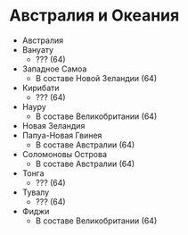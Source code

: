 # Австралия и Океания

*   Австралия
*   Вануату
	*	??? (64)   
*   Западное Самоа
	*	В составе Новой Зеландии (64)   
*   Кирибати
	*	??? (64)   
*   Науру
	*	В составе Великобритании (64)   
*   Новая Зеландия
*   Папуа-Новая Гвинея
	*	В составе Австралии (64)   
*   Соломоновы Острова
	*	В составе Австралии (64)   
*   Тонга
	*	??? (64)   
*   Тувалу
	*	??? (64)   
*   Фиджи
	*	В составе Великобритании (64)   
